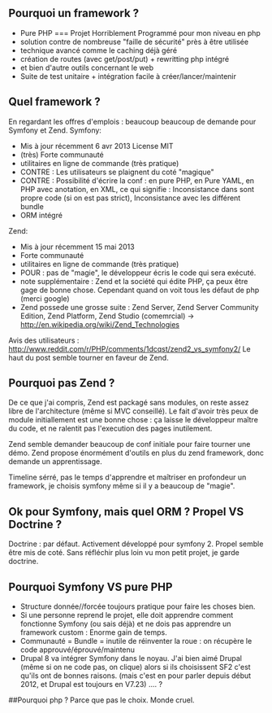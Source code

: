 ## Pourquoi un framework ?
* Pure PHP === Projet Horriblement Programmé pour mon niveau en php
* solution contre de nombreuse "faille de sécurité" près à être utilisée
* technique avancé comme le caching déjà géré
* création de routes (avec get/post/put) + rewritting php intégré
* et bien d'autre outils concernant le web
* Suite de test unitaire + intégration facile à créer/lancer/maintenir

## Quel framework ?
En regardant les offres d'emplois : beaucoup beaucoup de
demande pour Symfony et Zend.
Symfony:
  - Mis à jour récemment 6 avr 2013 License MIT
  - (très) Forte communauté
  - utilitaires en ligne de commande (très pratique)
  - CONTRE : Les utilisateurs se plaignent du coté "magique"
  - CONTRE : Possibilité d'écrire la conf : en pure PHP, en Pure YAML, en PHP
    avec anotation, en XML, ce qui signifie : Inconsistance dans sont propre
    code (si on est pas strict), Inconsistance avec les différent bundle
  - ORM intégré

Zend:
  - Mis à jour récemment 15 mai 2013
  - Forte communauté
  - utilitaires en ligne de commande (très pratique)
  - POUR : pas de "magie", le développeur écris le code qui sera exécuté.
  - note supplémentaire : Zend et la société qui édite PHP, ça peux être gage de
    bonne chose. Cependant quand on voit tous les défaut de php (merci google)
  - Zend possede une grosse suite : Zend Server, Zend Server Community Edition,
    Zend Platform, Zend Studio (comemrcial)  -> http://en.wikipedia.org/wiki/Zend_Technologies

Avis des utilisateurs :
http://www.reddit.com/r/PHP/comments/1dcqst/zend2_vs_symfony2/
Le haut du post semble tourner en faveur de Zend.

## Pourquoi pas Zend ?
De ce que j'ai compris, Zend est packagé sans modules,
on reste assez libre de l'architecture (même si MVC conseillé).
Le fait d'avoir très peux de module initiallement est une bonne chose : ça laisse le développeur
maître du code, et ne ralentit pas l'execution des pages inutilement.

Zend semble demander beaucoup de conf initiale pour faire tourner une démo.
Zend propose énormément d'outils en plus du zend framework, donc demande un
apprentissage.

Timeline sérré, pas le temps d'apprendre et maîtriser en profondeur un
framework, je choisis symfony même si il y a beaucoup de "magie".

## Ok pour Symfony, mais quel ORM ? Propel VS Doctrine ?
Doctrine : par défaut. Activement développé pour symfony 2. Propel semble être
mis de coté.
Sans réfléchir plus loin vu mon petit projet, je garde doctrine.

## Pourquoi Symfony VS pure PHP
* Structure donnée//forcée toujours pratique pour faire les choses bien.
* Si une personne reprend le projet, elle doit apprendre comment fonctionne
  Symfony (ou sais déjà) et ne dois pas apprendre un framework custom : Enorme
  gain de temps.
* Communauté = Bundle = inutile de réinventer la roue : on récupère le code
  approuvé/éprouvé/maintenu
* Drupal 8 va intégrer Symfony dans le noyau. J'ai bien aimé Drupal (même si on
  ne code pas, on clique) alors si ils choisissent SF2 c'est qu'ils ont de
  bonnes raisons. (mais c'est en pour parler depuis début 2012, et Drupal est
  toujours en V7.23) .... ?

##Pourquoi php ?
Parce que pas le choix. Monde cruel.
